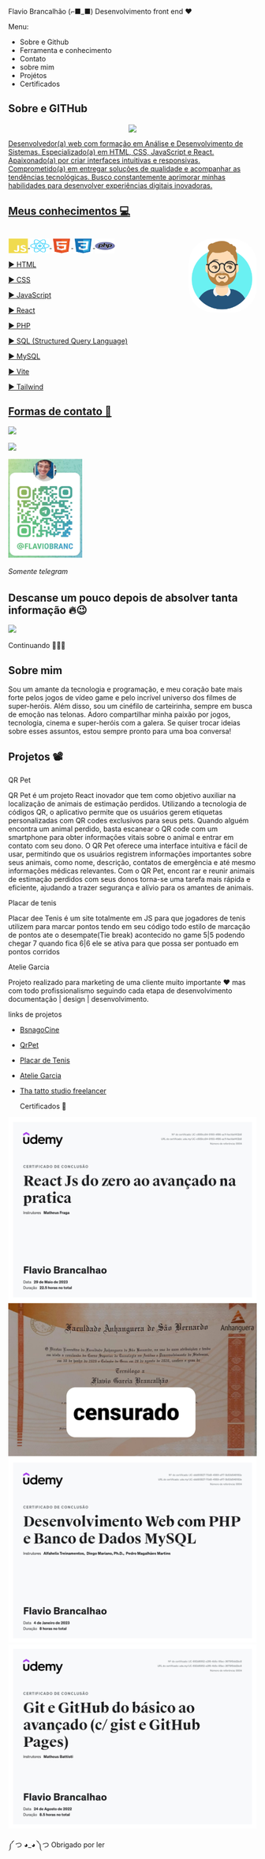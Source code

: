  Flavio Brancalhão (⌐■_■)
 Desenvolvimento front end ❤

 Menu:
* Sobre e Github
* Ferramenta e conhecimento
* Contato
* sobre mim
* Projétos
* Certificados

## Sobre e GITHub


<div align="center">

  <a href="https://github.com/flaviobrancalhao">

  <img align="center" height="170" src="https://github-readme-stats-sigma-five.vercel.app/api/top-langs/?username=flaviobrancalhao&layout=compact&langs_count=16&theme=dracula"/>



</div>


Desenvolvedor(a) web com formação em Análise e Desenvolvimento de Sistemas. Especializado(a) em HTML, CSS, JavaScript e React. Apaixonado(a) por criar interfaces intuitivas e responsivas. Comprometido(a) em entregar soluções de qualidade e acompanhar as tendências tecnológicas. Busco constantemente aprimorar minhas habilidades para desenvolver experiências digitais inovadoras.

## Meus conhecimentos 💻

<div style="display: inline_block"><br>

  <img align="center"  height="30" width="40" src="https://raw.githubusercontent.com/devicons/devicon/master/icons/javascript/javascript-plain.svg">



  <img align="center"  height="30" width="40" src="https://raw.githubusercontent.com/devicons/devicon/master/icons/react/react-original.svg">

  <img align="center"  height="30" width="40" src="https://raw.githubusercontent.com/devicons/devicon/master/icons/html5/html5-original.svg">

  <img align="center"  height="30" width="40" src="https://raw.githubusercontent.com/devicons/devicon/master/icons/css3/css3-original.svg">

  <img align="center"  height="30" width="40" src="https://raw.githubusercontent.com/devicons/devicon/master/icons/php/php-original.svg">



  <img align="right"  height="150" style="border-radius:50px;" src="Avatar-Maker.png">

</div>

  

 





▶ HTML

▶ CSS 

 ▶ JavaScript

 ▶ React

 ▶ PHP

 ▶ SQL (Structured Query Language)

 ▶ MySQL

 ▶ Vite 

 ▶ Tailwind

## Formas de contato 📱

<div> 

 
<div>
  <a href = "mailto:fgbrancalhao@gmail.com"><img src="https://img.shields.io/badge/-Gmail-%23333?style=for-the-badge&logo=gmail&logoColor=white" target="_blank"></a>

   

  <a href="https://www.linkedin.com/in/flavio-brancalhao-659574169/" target="_blank"><img src="https://img.shields.io/badge/-LinkedIn-%230077B5?style=for-the-badge&logo=linkedin&logoColor=white" target="_blank"></a> 

<a href = "https://criarmeulink.com.br/u/1686702404" target="_blank"> <img align="center"  height="200" width="150" src="telegran.jpg"></a>


</div>

###### Somente telegram



## Descanse um pouco depois de absolver tanta informação 🔥😉
![](https://64.media.tumblr.com/3b5440683e71e2d39f998c6ed99c3feb/tumblr_ord7ll2peg1sx56xso1_1280.gifv)

 Continuando 🚶🏻‍♂️

## Sobre mim 

 Sou um amante da tecnologia e programação, e meu coração bate mais forte pelos jogos de vídeo game e pelo incrível universo dos filmes de super-heróis. Além disso, sou um cinéfilo de carteirinha, sempre em busca de emoção nas telonas. Adoro compartilhar minha paixão por jogos, tecnologia, cinema e super-heróis com a galera. Se quiser trocar ideias sobre esses assuntos, estou sempre pronto para uma boa conversa!

## Projetos 📽

 QR Pet

QR Pet é um projeto React inovador que tem como objetivo auxiliar na localização de animais de estimação perdidos. Utilizando a tecnologia de códigos QR, o aplicativo permite que os usuários gerem etiquetas personalizadas com QR codes exclusivos para seus pets. Quando alguém encontra um animal perdido, basta escanear o QR code com um smartphone para obter informações vitais sobre o animal e entrar em contato com seu dono. O QR Pet oferece uma interface intuitiva e fácil de usar, permitindo que os usuários registrem informações importantes sobre seus animais, como nome, descrição, contatos de emergência e até mesmo informações médicas relevantes. Com o QR Pet, encont rar e reunir animais de estimação perdidos com seus donos torna-se uma tarefa mais rápida e eficiente, ajudando a trazer segurança e alívio para os amantes de animais.

 Placar de tenis

Placar dee Tenis é um site totalmente em JS para que jogadores de tenis utilizem para marcar pontos tendo em seu código todo estilo de marcação de pontos ate o desempate(Tie break) acontecido no game 5|5 podendo chegar 7 quando fica 6|6 ele se ativa para que possa ser pontuado em pontos corridos

Atelie Garcia 

Projeto realizado para marketing de uma cliente muito importante ❤️ mas com todo profissionalismo seguindo cada etapa de desenvolvimento documentação | design | desenvolvimento. 

links de projetos 

 
* [BsnagoCine](https://bsnagacine.netlify.app/)
* [QrPet](https://qrpet.vercel.app/)
* [Placar de Tenis](https://placartenis.netlify.app/)
* [Atelie Garcia](https://ateliegarcia.netlify.app)
* [Tha tatto studio freelancer](https://thaitattoostudio.com.br/)

   Certificados 📝

![](react.jpg)
![](anhanguera.jpg)
![](php.jpg)
![](gitcurso.jpg)

༼ つ ◕_◕ ༽つ Obrigado por ler

